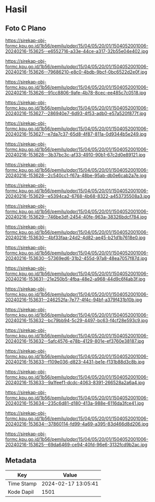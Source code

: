 # Hasil

## Foto C Plano

https://sirekap-obj-formc.kpu.go.id/1b56/pemilu/pdpr/15/04/05/20/01/1504052001006-20240216-153625--e6552716-a33e-44ce-a317-32b55e04e402.jpg

https://sirekap-obj-formc.kpu.go.id/1b56/pemilu/pdpr/15/04/05/20/01/1504052001006-20240216-153626--79686210-e8c0-4bdb-9bcf-0bc6522d2e0f.jpg

https://sirekap-obj-formc.kpu.go.id/1b56/pemilu/pdpr/15/04/05/20/01/1504052001006-20240216-153626--91cc8806-9afe-4b78-8cec-ee485c7c0518.jpg

https://sirekap-obj-formc.kpu.go.id/1b56/pemilu/pdpr/15/04/05/20/01/1504052001006-20240216-153627--286940e7-6d93-4f53-adb0-e57a520f877f.jpg

https://sirekap-obj-formc.kpu.go.id/1b56/pemilu/pdpr/15/04/05/20/01/1504052001006-20240216-153627--e7da7c37-65d8-4f87-811a-0d9344b5e249.jpg

https://sirekap-obj-formc.kpu.go.id/1b56/pemilu/pdpr/15/04/05/20/01/1504052001006-20240216-153628--3b37bc3c-af33-4910-90b1-67c2d0e89121.jpg

https://sirekap-obj-formc.kpu.go.id/1b56/pemilu/pdpr/15/04/05/20/01/1504052001006-20240216-153628--2c540cc1-f67a-48be-95ab-db0e6cab2a7e.jpg

https://sirekap-obj-formc.kpu.go.id/1b56/pemilu/pdpr/15/04/05/20/01/1504052001006-20240216-153629--e5394ca2-6768-4b68-8322-a453735508a3.jpg

https://sirekap-obj-formc.kpu.go.id/1b56/pemilu/pdpr/15/04/05/20/01/1504052001006-20240216-153629--746be3df-2454-40fe-963a-38326bdcf784.jpg

https://sirekap-obj-formc.kpu.go.id/1b56/pemilu/pdpr/15/04/05/20/01/1504052001006-20240216-153630--4bf33faa-24d2-4d82-ae45-b21d1b7618e0.jpg

https://sirekap-obj-formc.kpu.go.id/1b56/pemilu/pdpr/15/04/05/20/01/1504052001006-20240216-153630--57369ed6-31b2-455d-97a8-48ea7057f87d.jpg

https://sirekap-obj-formc.kpu.go.id/1b56/pemilu/pdpr/15/04/05/20/01/1504052001006-20240216-153631--21e250b5-4fba-48e2-a968-44d9c6f4ab3f.jpg

https://sirekap-obj-formc.kpu.go.id/1b56/pemilu/pdpr/15/04/05/20/01/1504052001006-20240216-153631--246252fa-7e77-4f4c-94bf-a379f431b10b.jpg

https://sirekap-obj-formc.kpu.go.id/1b56/pemilu/pdpr/15/04/05/20/01/1504052001006-20240216-153632--bc79bb94-5c29-4497-bc63-f4cf28e593c9.jpg

https://sirekap-obj-formc.kpu.go.id/1b56/pemilu/pdpr/15/04/05/20/01/1504052001006-20240216-153632--5afc4576-e78b-4129-801e-ef3760e38187.jpg

https://sirekap-obj-formc.kpu.go.id/1b56/pemilu/pdpr/15/04/05/20/01/1504052001006-20240216-153633--f109e036-d823-4431-be1e-f131b88d3c8b.jpg

https://sirekap-obj-formc.kpu.go.id/1b56/pemilu/pdpr/15/04/05/20/01/1504052001006-20240216-153633--9a1feef1-dcdc-4063-8391-266528a2a6a4.jpg

https://sirekap-obj-formc.kpu.go.id/1b56/pemilu/pdpr/15/04/05/20/01/1504052001006-20240216-153634--235c6d81-d180-413a-988e-6116da3fce41.jpg

https://sirekap-obj-formc.kpu.go.id/1b56/pemilu/pdpr/15/04/05/20/01/1504052001006-20240216-153634--37860114-fd99-4a69-a395-83d466d8d206.jpg

https://sirekap-obj-formc.kpu.go.id/1b56/pemilu/pdpr/15/04/05/20/01/1504052001006-20240216-153625--69da6469-ce94-40fd-96e6-3132fcd9b2ac.jpg


## Metadata

| Key        | Value               |
| ---------- | ------------------- |
| Time Stamp | 2024-02-17 13:05:41 |
| Kode Dapil | 1501                |



